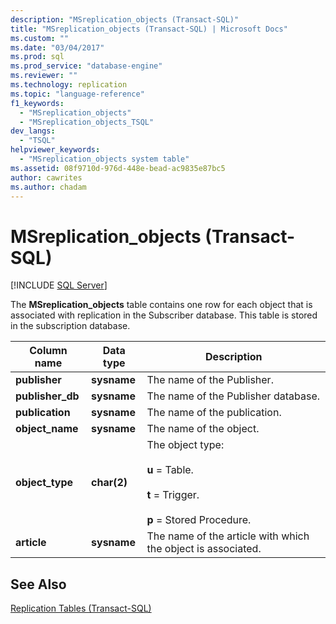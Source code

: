 ```yaml
---
description: "MSreplication_objects (Transact-SQL)"
title: "MSreplication_objects (Transact-SQL) | Microsoft Docs"
ms.custom: ""
ms.date: "03/04/2017"
ms.prod: sql
ms.prod_service: "database-engine"
ms.reviewer: ""
ms.technology: replication
ms.topic: "language-reference"
f1_keywords: 
  - "MSreplication_objects"
  - "MSreplication_objects_TSQL"
dev_langs: 
  - "TSQL"
helpviewer_keywords: 
  - "MSreplication_objects system table"
ms.assetid: 08f9710d-976d-448e-bead-ac9835e87bc5
author: cawrites
ms.author: chadam
---
```

# MSreplication_objects (Transact-SQL)
[!INCLUDE [SQL Server](../../includes/applies-to-version/sqlserver.md)]

  The **MSreplication_objects** table contains one row for each object that is associated with replication in the Subscriber database. This table is stored in the subscription database.  
  
|Column name|Data type|Description|  
|-----------------|---------------|-----------------|  
|**publisher**|**sysname**|The name of the Publisher.|  
|**publisher_db**|**sysname**|The name of the Publisher database.|  
|**publication**|**sysname**|The name of the publication.|  
|**object_name**|**sysname**|The name of the object.|  
|**object_type**|**char(2)**|The object type:<br /><br /> **u** = Table.<br /><br /> **t** = Trigger.<br /><br /> **p** = Stored Procedure.|  
|**article**|**sysname**|The name of the article with which the object is associated.|  
  
## See Also  
 [Replication Tables &#40;Transact-SQL&#41;](../../relational-databases/system-tables/replication-tables-transact-sql.md)  
  
  
